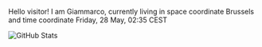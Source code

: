 Hello visitor! I am Giammarco, currently living in space coordinate Brussels and time coordinate Friday, 28 May, 02:35 CEST

![GitHub Stats](https://github-readme-stats.vercel.app/api?username=grcasanova)
